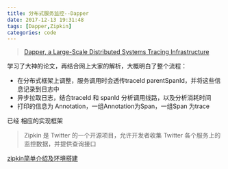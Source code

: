 ```yaml
---
title: 分布式服务监控--Dapper
date: 2017-12-13 19:31:48
tags: [Dapper,Zipkin]
categories: code
---
```




> [Dapper, a Large-Scale Distributed Systems Tracing Infrastructure](https://research.google.com/pubs/pub36356.html)



学习了大神的论文，再结合网上大家的解析，大概明白了整个流程：

- 在分布式框架上调整，服务调用时会透传traceId parentSpanId，并将这些信息记录到日志中
- 异步拉取日志，结合traceId 和 spanId 分析调用线路，以及分析消耗时间
- 打印的信息为 Annotation，一组Annotation为Span，一组Span 为trace



已经 相应的实现框架

> Zipkin 是 Twitter 的一个开源项目，允许开发者收集 Twitter 各个服务上的监控数据，并提供查询接口

[zipkin简单介绍及环境搭建](https://mykite.github.io/2017/04/21/zipkin简单介绍及环境搭建（一）)



